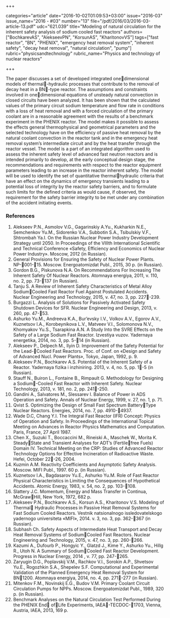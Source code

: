 +++

categories="article"
date="2016-10-02T01:09:53+03:00"
issue="2016-03"
issue_name="2016 - #03"
number="13"
file="/pdf/2016/03/2016-03-article-13.pdf"
udc="621.039"
title="Modeling of natural circulation for the inherent safety analysis of sodium cooled fast reactors"
authors=["BochkarevAS", "AlekseevPN", "KorsunAS", "KharitonovVS"]
tags=["fast reactor", "BN", "PHENIX", "emergency heat removal system", "inherent safety", "decay heat removal", "natural circulation", "pump"]
rubric="physicsandtechnology"
rubric_name="Physics and technology of nuclear reactors"

+++

The paper discusses a set of developed integrated onedimensional models of thermal-hydraulic processes that contribute to the removal of decay heat in a BN-type reactor. 
The assumptions and constraints involved in onedimensional equations of unsteady natural convection in closed circuits have been analyzed. 
It has been shown that the calculated values of the primary circuit sodium temperature and flow rate in conditions with a loss of heat removal and with a forced circulation of the primary coolant are in a reasonable agreement with the results of a benchmark experiment in the PHENIX reactor. 
The model makes it possible to assess the effects general thermophysical and geometrical parameters and the selected technology have on the efficiency of passive heat removal by the natural coolant convection in the reactor tank and in the emergency heat removal system’s intermediate circuit and by the heat transfer through the reactor vessel. 
The model is a part of an integrated algorithm used to assess the inherent safety level of advanced fast neutron reactors and is intended primarily to develop, at the early conceptual design stage, the recommendations and requirements with respect to the reactor equipment parameters leading to an increase in the reactor inherent safety. 
The model will be used to identify the set of quantitative thermalhydraulic criteria that have an effect on the dynamics of emergency transients leading to a potential loss of integrity by the reactor safety barriers, and to formulate such limits for the defined criteria as would cause, if observed, the requirement for the safety barrier integrity to be met under any combination of the accident initiating events.

### References

1. Alekseev P.N., Asmolov V.G., Gagarinskiy A.Yu., Kukharkin N.E., Semchenkov Yu.M., Sidorenko V.A., Subbotin S.A., Tsibulskiy V.F., Shtrombah Ya.I. On the Russian Nuclear Power Industry Development Strategy until 2050. In Proceedings of the VIIIth International Scientific and Technical Conference «Safety, Efficiency and Economics of Nuclear Power Industry». Moscow, 2012 (in Russian).
2. General Provisions for Ensuring the Safety of Nuclear Power Plants. NP-001-15. Moscow. Energoatomizdat Publ., 2015, 30 p. (in Russian).
3. Gordon B.G., Piskunova N.A. On Recommendations For Increasing The Inherent Safety Of Nuclear Reactors. Atomnaya energiya, 2011, v. 110, no. 2, pp. 73-137 (in Russian).
4. Tanju S. A Review of Inherent Safety Characteristics of Metal Alloy SodiumCooled Fast Reactor Fuel Against Postulated Accidents. Nuclear Engineering and Technology, 2015, v. 47, no. 3, pp. 227-239.
5. Burgazzi L. Analysis of Solutions for Passively Activated Safety Shutdown Devices for SFR. Nuclear Engineering and Design, 2013, v. 260, pp. 47-53.
6. Ashurko Yu.M., Andreeva K.A., Bur’evsky I.V., Volkov A.V., Egorov A.V., Kuznetsov I.A., Korobeynikova L.V., Matveev V.I., Solomonova N.V., Khomyakov Yu.S., Tsarapkina A.N. A Study Into the SVRE Effects on the Safety of a Large Sodium Fast Reactor. Izvestiya vuzov. Yadernaya energetika, 2014, no. 3, pp. 5-14 (in Russian).
7. Alekseev P., Delpech M., Ilyin D. Improvement of the Safety Potential for the Lead-Cooled Fast Reactors. Proc. of Conf. on «Design and Safety of Advanced Nucl. Power Plants», Tokyo, Japan, 1992, p. 9.
8. Alekseev P.N., Bochkarev A.S. Potential of the Inherent Safety of a Reactor. Yadernaya fizika i inzhiniring. 2013, v. 4, no. 5, pp. 1-5 (in Russian).
9. Stauff N., Buiron L., Fontaine B., Rimpault G. Methodology for Designing a Sodium-Cooled Fast Reactor with Inherent Safety. Nuclear Technology, 2013, v. 181, no. 2, pp. 241-250.
10. Gandini A., Salvatores M., Slessarev I. Balance of Power in ADS Operation and Safety. Annals of Nuclear Energy, 1999, v. 27, no. 1, p. 71.
11. Qvist S. Optimizing the Design of Small Fast Spectrum BatteryType Nuclear Reactors. Energies, 2014, no. 7, pp. 4910-4937.
12. Wade D.C, Chang Y.I. The Integral Fast Reactor (IFR) Concept: Physics of Operation and Safety. In Proceedings of the International Topical Meeting on Advances in Reactor Physics Mathematics and Computation. Paris, France, 27 April 1987.
13. Chen X., Suzuki T., Boccaccini M., Rineiski A., Maschek W., Morita K. SteadyState and Transient Analyses for ADT’s (Fertilefree Fuels) Domain IV. Technical Meeting on the CRP: Studies of Advanced Reactor Technology Options for Effective Incineration of Radioactive Waste. Hefei, October 22-26, 2004.
14. Kuzmin A.M. Reactivity Coefficients and Asymptotic Safety Analysis. Moscow. MIFI Publ., 1997. 60 p. (in Russian).
15. Kuznetsov I.A., Bagdasarov Yu.E., Ashurko Yu.M. Role of Fast Reactor Physical Characteristics in Limiting the Consequences of Hypothetical Accidents. Atomic Energy, 1983, v. 54, no. 2, pp. 103-108.
16. Slattery J.C. Momentum, Energy and Mass Transfer in Continua, McGrawHill, New York, 1972, 682 p.
17. Alekseev P.N., Bochkarev A.S., Korsun A.S., Kharitonov V.S. Modeling of Thermal Hydraulic Processes in Passive Heat Removal Systems for Fast Sodium Cooled Reactors. Vestnik natsionalnogo issledovatelskogo yadernogo universiteta «MIFI», 2014. v. 3, no. 3, pp. 362-367 (in Russian).
18. Subhash Ch. Safety Aspects of Intermediate Heat Transport and Decay Heat Removal Systems of SodiumCooled Fast Reactors. Nuclear Engineering and Technology, 2015, v. 47, no. 3, pp. 260-266.
19. Kazumi A., Dufourb P., Hongyic Y., Glatzd J., Kime Y., Ashurko Yu., Hillg R., Utoh N. A Summary of SodiumCooled Fast Reactor Development. Progress in Nuclear Energy, 2014 , v. 77, pp. 247-265.
20. Zaryugin D.G., Poplavskij V.M., Rachkov V.I., Sorokin A.P., Shvetsov Yu.E., Rogozhkin S.A., Shepelev S.F. Computational and Experimental Validation of the Planned Emergency Heat Removal System for BN1200. Atomnaya energiya, 2014, no. 4, pp. 271-277 (in Russian).
21. Mitenkov F.M., Novinskij E.G., Budov V.M. Primary Coolant Circuit Circulation Pumps for NPPs. Moscow. Energoatomizdat Publ., 1989, 320 p. (in Russian).
22. Benchmark Analyses on the Natural Circulation Test Performed During the PHENIX End ofLife Experiments, IAEA-TECDOC-1703, Vienna, Austria, IAEA, 2013, 169 p.